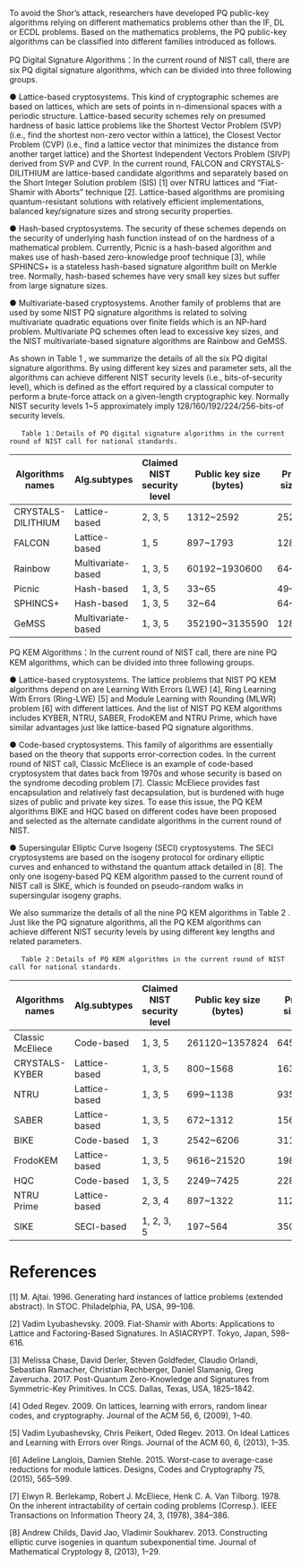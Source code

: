 To avoid the Shor’s attack, researchers have developed PQ public-key algorithms relying on different mathematics problems other than the IF, DL or ECDL problems. Based on the mathematics problems, the PQ public-key algorithms can be classified into different families introduced as follows.

PQ Digital Signature Algorithms：In the current round of NIST call, there are six PQ digital signature algorithms, which can be divided into three following groups.

●	Lattice-based cryptosystems. This kind of cryptographic schemes are based on lattices, which are sets of points in n-dimensional spaces with a periodic structure. Lattice-based security schemes rely on presumed hardness of basic lattice problems like the Shortest Vector Problem (SVP) (i.e., find the shortest non-zero vector within a lattice), the Closest Vector Problem (CVP) (i.e., find a lattice vector that minimizes the distance from another target lattice) and the Shortest Independent Vectors Problem (SIVP) derived from SVP and CVP. In the current round, FALCON and CRYSTALS-DILITHIUM are lattice-based candidate algorithms and separately based on the Short Integer Solution problem (SIS) [1] over NTRU lattices and “Fiat-Shamir with Aborts” technique [2]. Lattice-based algorithms are promising quantum-resistant solutions with relatively efficient implementations, balanced key/signature sizes and strong security properties.

●	Hash-based cryptosystems. The security of these schemes depends on the security of underlying hash function instead of on the hardness of a mathematical problem. Currently, Picnic is a hash-based algorithm and makes use of hash-based zero-knowledge proof technique [3], while SPHINCS+ is a stateless hash-based signature algorithm built on Merkle tree. Normally, hash-based schemes have very small key sizes but suffer from large signature sizes.

●	Multivariate-based cryptosystems. Another family of problems that are used by some NIST PQ signature algorithms is related to solving multivariate quadratic equations over finite fields which is an NP-hard problem. Multivariate PQ schemes often lead to excessive key sizes, and the NIST multivariate-based signature algorithms are Rainbow and GeMSS.

As shown in Table 1  , we summarize the details of all the six PQ digital signature algorithms. By using different key sizes and parameter sets, all the algorithms can achieve different NIST security levels (i.e., bits-of-security level), which is defined as the effort required by a classical computer to perform a brute-force attack on a given-length cryptographic key. Normally NIST security levels 1~5 approximately imply 128/160/192/224/256-bits-of security levels.

       Table 1：Details of PQ digital signature algorithms in the current round of NIST call for national standards.
| Algorithms names | Alg.subtypes| Claimed NIST security level| Public key size (bytes)|Private key size (bytes) | Signature size (bytes)|
|--|--|--|--|--|--|
|CRYSTALS-DILITHIUM  | Lattice-based     | 2, 3, 5|1312~2592     |2528~4864  |2420~4595    |
| FALCON             | Lattice-based     | 1, 5   |897~1793      |1281~2305  |690~1330     |
| Rainbow            | Multivariate-based| 1, 3, 5|60192~1930600 |64~1408736 |66~212       |
| Picnic             | Hash-based        | 1, 3, 5|33~65         |49~97      |34036~209510 |
| SPHINCS+           | Hash-based        | 1, 3, 5|32~64         |64~128     |7856~49856   |
| GeMSS              | Multivariate-based| 1, 3, 5|352190~3135590|128~256    |258~600      |

 PQ KEM Algorithms：In the current round of NIST call, there are nine PQ KEM algorithms, which can be divided into three following groups.

●	Lattice-based cryptosystems. The lattice problems that NIST PQ KEM algorithms depend on are Learning With Errors (LWE) [4], Ring Learning With Errors (Ring-LWE) [5] and Module Learning with Rounding (MLWR) problem [6] with different lattices. And the list of NIST PQ KEM algorithms includes KYBER, NTRU, SABER, FrodoKEM and NTRU Prime, which have similar advantages just like lattice-based PQ signature algorithms.

●	Code-based cryptosystems. This family of algorithms are essentially based on the theory that supports error-correction codes. In the current round of NIST call, Classic McEliece is an example of code-based cryptosystem that dates back from 1970s and whose security is based on the syndrome decoding problem [7]. Classic McEliece provides fast encapsulation and relatively fast decapsulation, but is burdened with huge sizes of public and private key sizes. To ease this issue, the PQ KEM algorithms BIKE and HQC based on different codes have been proposed and selected as the alternate candidate algorithms in the current round of NIST.

●	Supersingular Elliptic Curve Isogeny (SECI) cryptosystems. The SECI cryptosystems are based on the isogeny protocol for ordinary elliptic curves and enhanced to withstand the quantum attack detailed in [8]. The only one isogeny-based PQ KEM algorithm passed to the current round of NIST call is SIKE, which is founded on pseudo-random walks in supersingular isogeny graphs.

We also summarize the details of all the nine PQ KEM algorithms in Table 2 . Just like the PQ signature algorithms, all the PQ KEM algorithms can achieve different NIST security levels by using different key lengths and related parameters.

                                   
       Table 2：Details of PQ KEM algorithms in the current round of NIST call for national standards.
| Algorithms names | Alg.subtypes| Claimed NIST security level| Public key size (bytes)|Private key size (bytes) | Ciphertext size (bytes)|Shared secret size (bytes)|
|--|--|--|--|--|--|--|
|Classic McEliece  | Code-based        | 1, 3, 5   |261120~1357824   |6452~14080  |128~240    |32         |
|CRYSTALS-KYBER    | Lattice-based     | 1, 3, 5   |800~1568         |1632~3168   |768~1568   |32         |
|NTRU              | Lattice-based     | 1, 3, 5   |699~1138         |935~1450    |699~1138   |32         |
|SABER             | Lattice-based     | 1, 3, 5   |672~1312         |1568~3040   |736~1472   |32         |
|BIKE              | Code-based        | 1, 3      |2542~6206        |3110~13236  |2542~6206  |32         |
|FrodoKEM          | Lattice-based     | 1, 3, 5   |9616~21520       |19888~43088 |9720~21632 |16, 24, 32 |
|HQC               | Code-based        | 1, 3, 5   |2249~7425        |2289~7285   |4481~14469 |64         |
|NTRU Prime        | Lattice-based     | 2, 3, 4   |897~1322         |1125~1999   |897~1184   |32         |
|SIKE              | SECI-based        | 1, 2, 3, 5|197~564          |350~644     |236~596    |16, 24, 32 |
                                                      
# References
[1]	M. Ajtai. 1996. Generating hard instances of lattice problems (extended abstract). In STOC. Philadelphia, PA, USA, 99–108.

[2]	Vadim Lyubashevsky. 2009. Fiat-Shamir with Aborts: Applications to Lattice and Factoring-Based Signatures. In ASIACRYPT. Tokyo, Japan, 598–616.

[3]	Melissa Chase, David Derler, Steven Goldfeder, Claudio Orlandi, Sebastian Ramacher, Christian Rechberger, Daniel Slamanig, Greg Zaverucha. 2017. Post-Quantum Zero-Knowledge and Signatures from Symmetric-Key Primitives. In CCS. Dallas, Texas, USA, 1825–1842.

[4]	Oded Regev. 2009. On lattices, learning with errors, random linear codes, and cryptography. Journal of the ACM 56, 6, (2009), 1–40.

[5]	Vadim Lyubashevsky, Chris Peikert, Oded Regev. 2013. On Ideal Lattices and Learning with Errors over Rings. Journal of the ACM 60, 6, (2013), 1–35.

[6]	Adeline Langlois, Damien Stehle. 2015. Worst-case to average-case reductions for module lattices. Designs, Codes and Cryptography 75, (2015), 565–599.

[7]	Elwyn R. Berlekamp, Robert J. McEliece, Henk C. A. Van Tilborg. 1978. On the inherent intractability of certain coding problems (Corresp.). IEEE Transactions on Information Theory 24, 3, (1978), 384–386.

[8]	Andrew Childs, David Jao, Vladimir Soukharev. 2013. Constructing elliptic curve isogenies in quantum subexponential time. Journal of Mathematical Cryptology 8, (2013), 1–29.

